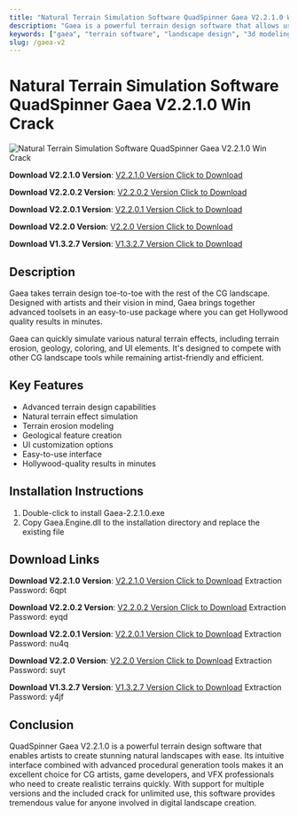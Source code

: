 ```yaml
---
title: "Natural Terrain Simulation Software QuadSpinner Gaea V2.2.1.0 Win Crack"
description: "Gaea is a powerful terrain design software that allows users to quickly simulate various natural terrain effects, including terrain erosion, geology, coloring, and UI elements."
keywords: ["gaea", "terrain software", "landscape design", "3d modeling", "procedural generation", "visual effects", "terrain erosion", "geology", "cg software"]
slug: /gaea-v2
---
```


# Natural Terrain Simulation Software QuadSpinner Gaea V2.2.1.0 Win Crack

![Natural Terrain Simulation Software QuadSpinner Gaea V2.2.1.0 Win Crack](https://www.gfxcamp.com/wp-content/uploads/2019/03/Quadspinner-GeoGlyph-Gaea.jpg)

**Download V2.2.1.0 Version**: [V2.2.1.0 Version Click to Download](https://pan.baidu.com/s/12le-6679nSYFwKIo19Zpqg?pwd=6qpt)

**Download V2.2.0.2 Version**: [V2.2.0.2 Version Click to Download](https://pan.baidu.com/s/1cg4IjqcJM3UQGVfCqNi_Pg?pwd=eyqd)

**Download V2.2.0.1 Version**: [V2.2.0.1 Version Click to Download](https://pan.baidu.com/s/19WFIk8fXzmXyLr30MjXxew?pwd=nu4q)

**Download V2.2.0 Version**: [V2.2.0 Version Click to Download](https://pan.baidu.com/s/1sbnsyzK-p1MD6rKEjeEmpg?pwd=suyt)

**Download V1.3.2.7 Version**: [V1.3.2.7 Version Click to Download](https://pan.baidu.com/s/18lYy9DMThyDDzsMSgCy0ww?pwd=y4jf)

## Description

Gaea takes terrain design toe-to-toe with the rest of the CG landscape. Designed with artists and their vision in mind, Gaea brings together advanced toolsets in an easy-to-use package where you can get Hollywood quality results in minutes.

Gaea can quickly simulate various natural terrain effects, including terrain erosion, geology, coloring, and UI elements. It's designed to compete with other CG landscape tools while remaining artist-friendly and efficient.

## Key Features

- Advanced terrain design capabilities
- Natural terrain effect simulation
- Terrain erosion modeling
- Geological feature creation
- UI customization options
- Easy-to-use interface
- Hollywood-quality results in minutes

## Installation Instructions

1. Double-click to install Gaea-2.2.1.0.exe
2. Copy Gaea.Engine.dll to the installation directory and replace the existing file

## Download Links

**Download V2.2.1.0 Version**: [V2.2.1.0 Version Click to Download](https://pan.baidu.com/s/12le-6679nSYFwKIo19Zpqg?pwd=6qpt)
Extraction Password: 6qpt

**Download V2.2.0.2 Version**: [V2.2.0.2 Version Click to Download](https://pan.baidu.com/s/1cg4IjqcJM3UQGVfCqNi_Pg?pwd=eyqd)
Extraction Password: eyqd

**Download V2.2.0.1 Version**: [V2.2.0.1 Version Click to Download](https://pan.baidu.com/s/19WFIk8fXzmXyLr30MjXxew?pwd=nu4q)
Extraction Password: nu4q

**Download V2.2.0 Version**: [V2.2.0 Version Click to Download](https://pan.baidu.com/s/1sbnsyzK-p1MD6rKEjeEmpg?pwd=suyt)
Extraction Password: suyt

**Download V1.3.2.7 Version**: [V1.3.2.7 Version Click to Download](https://pan.baidu.com/s/18lYy9DMThyDDzsMSgCy0ww?pwd=y4jf)
Extraction Password: y4jf

## Conclusion

QuadSpinner Gaea V2.2.1.0 is a powerful terrain design software that enables artists to create stunning natural landscapes with ease. Its intuitive interface combined with advanced procedural generation tools makes it an excellent choice for CG artists, game developers, and VFX professionals who need to create realistic terrains quickly. With support for multiple versions and the included crack for unlimited use, this software provides tremendous value for anyone involved in digital landscape creation.